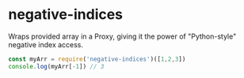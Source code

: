 # negative-indices

Wraps provided array in a Proxy, giving it the power of "Python-style" negative index access.

```js
const myArr = require('negative-indices')([1,2,3])
console.log(myArr[-1]) // 3
```
